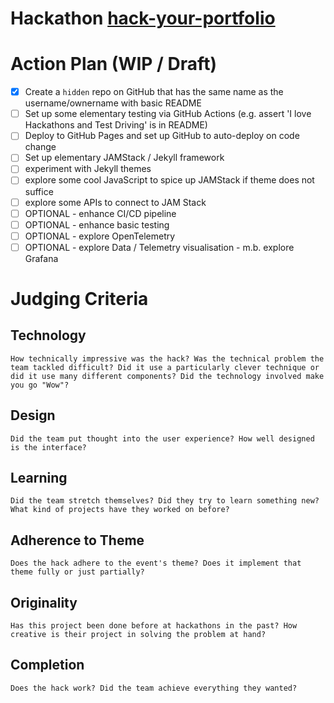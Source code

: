 # Hackathon [hack-your-portfolio](https://hack-your-portfolio.devpost.com)

# Action Plan (WIP / Draft)

- [x] Create a `hidden` repo on GitHub that has the same name as the username/ownername with basic README
- [ ] Set up some elementary testing via GitHub Actions (e.g. assert 'I love Hackathons and Test Driving' is in README)
- [ ] Deploy to GitHub Pages and set up GitHub to auto-deploy on code change
- [ ] Set up elementary JAMStack / Jekyll framework
- [ ] experiment with Jekyll themes
- [ ] explore some cool JavaScript to spice up JAMStack if theme does not suffice
- [ ] explore some APIs to connect to JAM Stack
- [ ] OPTIONAL - enhance CI/CD pipeline
- [ ] OPTIONAL - enhance basic testing
- [ ] OPTIONAL - explore OpenTelemetry
- [ ] OPTIONAL - explore Data / Telemetry visualisation - m.b. explore Grafana

# Judging Criteria

 ## Technology
    How technically impressive was the hack? Was the technical problem the team tackled difficult? Did it use a particularly clever technique or did it use many different components? Did the technology involved make you go "Wow"?
 ## Design
    Did the team put thought into the user experience? How well designed is the interface?
 ## Learning
    Did the team stretch themselves? Did they try to learn something new? What kind of projects have they worked on before?
 ## Adherence to Theme
    Does the hack adhere to the event's theme? Does it implement that theme fully or just partially?
 ## Originality
    Has this project been done before at hackathons in the past? How creative is their project in solving the problem at hand?
 ## Completion
    Does the hack work? Did the team achieve everything they wanted?
